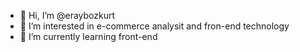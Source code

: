 - 👋 Hi, I’m @eraybozkurt
- 👀 I’m interested in e-commerce analysit and fron-end technology 
- 🌱 I’m currently learning front-end

<!---
eraybozkurt/eraybozkurt is a ✨ special ✨ repository because its `README.md` (this file) appears on your GitHub profile.
You can click the Preview link to take a look at your changes.
--->
